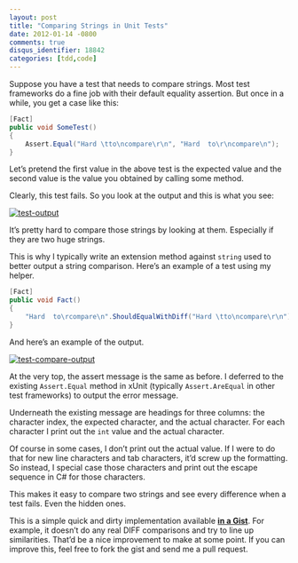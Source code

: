 ```yaml
---
layout: post
title: "Comparing Strings in Unit Tests"
date: 2012-01-14 -0800
comments: true
disqus_identifier: 18842
categories: [tdd,code]
---
```

Suppose you have a test that needs to compare strings. Most test
frameworks do a fine job with their default equality assertion. But once
in a while, you get a case like this:

```csharp
[Fact]
public void SomeTest()
{
    Assert.Equal("Hard \tto\ncompare\r\n", "Hard  to\r\ncompare\n");
}
```

Let’s pretend the first value in the above test is the expected value
and the second value is the value you obtained by calling some method.

Clearly, this test fails. So you look at the output and this is what you
see:

[![test-output](http://haacked.com/images/haacked_com/Windows-Live-Writer/Comparing-Strings-in-Unit-Tests_1422A/test-output_thumb.png "test-output")](http://haacked.com/images/haacked_com/Windows-Live-Writer/Comparing-Strings-in-Unit-Tests_1422A/test-output_2.png)

It’s pretty hard to compare those strings by looking at them. Especially
if they are two huge strings.

This is why I typically write an extension method against `string` used
to better output a string comparison. Here’s an example of a test using
my helper.

```csharp
[Fact]
public void Fact()
{
    "Hard  to\rcompare\n".ShouldEqualWithDiff("Hard \tto\ncompare\r\n");
}
```

And here’s an example of the output.

[![test-compare-output](http://haacked.com/images/haacked_com/Windows-Live-Writer/Comparing-Strings-in-Unit-Tests_1422A/test-compare-output_thumb.png "test-compare-output")](http://haacked.com/images/haacked_com/Windows-Live-Writer/Comparing-Strings-in-Unit-Tests_1422A/test-compare-output_2.png)

At the very top, the assert message is the same as before. I deferred to
the existing `Assert.Equal` method in xUnit (typically `Assert.AreEqual`
in other test frameworks) to output the error message.

Underneath the existing message are headings for three columns: the
character index, the expected character, and the actual character. For
each character I print out the `int` value and the actual character.

Of course in some cases, I don’t print out the actual value. If I were
to do that for new line characters and tab characters, it’d screw up the
formatting. So instead, I special case those characters and print out
the escape sequence in C\# for those characters.

This makes it easy to compare two strings and see every difference when
a test fails. Even the hidden ones.

This is a simple quick and dirty implementation available [**in a
Gist**](https://gist.github.com/1610603 "Gist"). For example, it doesn’t
do any real DIFF comparisons and try to line up similarities. That’d be
a nice improvement to make at some point. If you can improve this, feel
free to fork the gist and send me a pull request.

